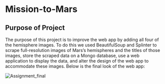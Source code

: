 # Mission-to-Mars
## Purpose of Project
The purpose of this project is to improve the web app by adding all four of the hemisphere images. To do this we used BeautifulSoup and Splinter to scrape full-resolution images of Mars’s hemispheres and the titles of those images, store the scraped data on a Mongo database, use a web application to display the data, and alter the design of the web app to accommodate these images. Below is the final look of the web app:

![Assignment_final](https://user-images.githubusercontent.com/85711507/131228320-0f5e288c-6ce1-432b-b8cd-d58cfd3d6011.jpg)








